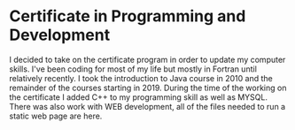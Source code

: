 # Certificate in Programming and Development

I decided to take on the certificate program in order to update my computer skills.  I've been coding for most of my life but mostly in Fortran until relatively recently.  I took the introduction to Java course in 2010 and the remainder of the courses starting in 2019.  During the time of the working on the certificate I added C++ to my programming skill as well as MYSQL.  There was also work with WEB development, all of the files needed to run a static web page are here.
